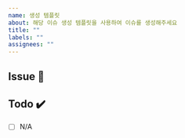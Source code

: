 ```yaml
---
name: 생성 템플릿
about: 해당 이슈 생성 템플릿을 사용하여 이슈를 생성해주세요
title: ""
labels: ""
assignees: ""
---
```


## Issue 📌

[//]: # "전체 작업에 대해 간략한 설명"

## Todo ✔️

[//]: # "해야할 일 간단한 체크리스트"

- [ ] N/A

